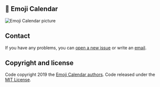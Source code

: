 ## 📅 Emoji Calendar
![Emoji Calendar picture](https://gitlab.com/tophackr/EmojiCalendar/uploads/e892feded3ce72b04799f52f26ad360f/emojicalendar.png)

## Contact
If you have any problems, you can [open a new issue](https://gitlab.com/tophackr/EmojiCalendar/issues/new) or write an [email](mailto:tophackr@icloud.com).

## Copyright and license
Code copyright 2019 the [Emoji Calendar authors](https://gitlab.com/tophackr/EmojiCalendar/-/graphs/master). Code released under the [MIT License](https://gitlab.com/tophackr/EmojiCalendar/blob/master/LICENSE).